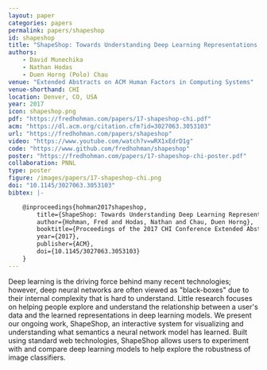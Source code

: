 ```yaml
---
layout: paper
categories: papers
permalink: papers/shapeshop
id: shapeshop
title: "ShapeShop: Towards Understanding Deep Learning Representations via Interactive Experimentation"
authors:
    - David Munechika
    - Nathan Hodas
    - Duen Horng (Polo) Chau
venue: "Extended Abstracts on ACM Human Factors in Computing Systems"
venue-shorthand: CHI
location: Denver, CO, USA
year: 2017
icon: shapeshop.png
pdf: "https://fredhohman.com/papers/17-shapeshop-chi.pdf"
acm: "https://dl.acm.org/citation.cfm?id=3027063.3053103"
url: "https://fredhohman.com/papers/shapeshop"
video: "https://www.youtube.com/watch?v=wRX1xEdrD1g"
code: "https://www.github.com/fredhohman/shapeshop"
poster: "https://fredhohman.com/papers/17-shapeshop-chi-poster.pdf"
collaboration: PNNL
type: poster
figure: /images/papers/17-shapeshop-chi.png
doi: "10.1145/3027063.3053103"
bibtex: |-

    @inproceedings{hohman2017shapeshop,
        title={ShapeShop: Towards Understanding Deep Learning Representations via Interactive Experimentation},
        author={Hohman, Fred and Hodas, Nathan and Chau, Duen Horng},
        booktitle={Proceedings of the 2017 CHI Conference Extended Abstracts on Human Factors in Computing Systems},
        year={2017},
        publisher={ACM},
        doi={10.1145/3027063.3053103}
    }
---
```


Deep learning is the driving force behind many recent technologies; however, deep neural networks are often viewed as "black-boxes" due to their internal complexity that is hard to understand.
Little research focuses on helping people explore and understand the relationship between a user's data and the learned representations in deep learning models.
We present our ongoing work, ShapeShop, an interactive system for visualizing and understanding what semantics a neural network model has learned.
Built using standard web technologies, ShapeShop allows users to experiment with and compare deep learning models to help explore the robustness of image classifiers.   
